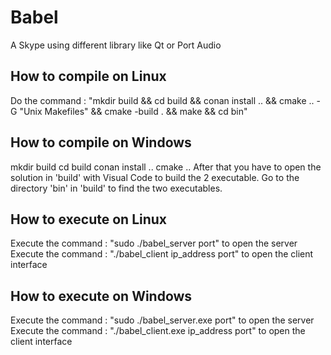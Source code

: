 # Babel

A Skype using different library like Qt or Port Audio

## How to compile on Linux

Do the command : "mkdir build && cd build && conan install .. && cmake .. -G "Unix Makefiles" && cmake -build . && make && cd bin"

## How to compile on Windows

mkdir build
cd build
conan install ..
cmake ..
After that you have to open the solution in 'build' with Visual Code to build the 2 executable.
Go to the directory 'bin' in 'build' to find the two executables.

## How to execute on Linux

Execute the command : "sudo ./babel_server port" to open the server
Execute the command : "./babel_client ip_address port" to open the client interface

## How to execute on Windows

Execute the command : "sudo ./babel_server.exe port" to open the server
Execute the command : "./babel_client.exe ip_address port" to open the client interface